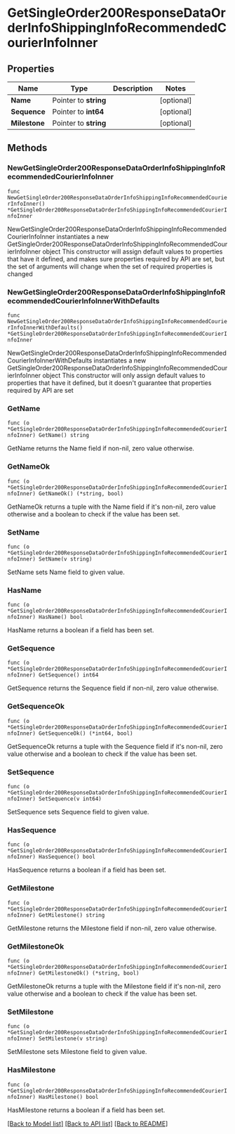# GetSingleOrder200ResponseDataOrderInfoShippingInfoRecommendedCourierInfoInner

## Properties

Name | Type | Description | Notes
------------ | ------------- | ------------- | -------------
**Name** | Pointer to **string** |  | [optional] 
**Sequence** | Pointer to **int64** |  | [optional] 
**Milestone** | Pointer to **string** |  | [optional] 

## Methods

### NewGetSingleOrder200ResponseDataOrderInfoShippingInfoRecommendedCourierInfoInner

`func NewGetSingleOrder200ResponseDataOrderInfoShippingInfoRecommendedCourierInfoInner() *GetSingleOrder200ResponseDataOrderInfoShippingInfoRecommendedCourierInfoInner`

NewGetSingleOrder200ResponseDataOrderInfoShippingInfoRecommendedCourierInfoInner instantiates a new GetSingleOrder200ResponseDataOrderInfoShippingInfoRecommendedCourierInfoInner object
This constructor will assign default values to properties that have it defined,
and makes sure properties required by API are set, but the set of arguments
will change when the set of required properties is changed

### NewGetSingleOrder200ResponseDataOrderInfoShippingInfoRecommendedCourierInfoInnerWithDefaults

`func NewGetSingleOrder200ResponseDataOrderInfoShippingInfoRecommendedCourierInfoInnerWithDefaults() *GetSingleOrder200ResponseDataOrderInfoShippingInfoRecommendedCourierInfoInner`

NewGetSingleOrder200ResponseDataOrderInfoShippingInfoRecommendedCourierInfoInnerWithDefaults instantiates a new GetSingleOrder200ResponseDataOrderInfoShippingInfoRecommendedCourierInfoInner object
This constructor will only assign default values to properties that have it defined,
but it doesn't guarantee that properties required by API are set

### GetName

`func (o *GetSingleOrder200ResponseDataOrderInfoShippingInfoRecommendedCourierInfoInner) GetName() string`

GetName returns the Name field if non-nil, zero value otherwise.

### GetNameOk

`func (o *GetSingleOrder200ResponseDataOrderInfoShippingInfoRecommendedCourierInfoInner) GetNameOk() (*string, bool)`

GetNameOk returns a tuple with the Name field if it's non-nil, zero value otherwise
and a boolean to check if the value has been set.

### SetName

`func (o *GetSingleOrder200ResponseDataOrderInfoShippingInfoRecommendedCourierInfoInner) SetName(v string)`

SetName sets Name field to given value.

### HasName

`func (o *GetSingleOrder200ResponseDataOrderInfoShippingInfoRecommendedCourierInfoInner) HasName() bool`

HasName returns a boolean if a field has been set.

### GetSequence

`func (o *GetSingleOrder200ResponseDataOrderInfoShippingInfoRecommendedCourierInfoInner) GetSequence() int64`

GetSequence returns the Sequence field if non-nil, zero value otherwise.

### GetSequenceOk

`func (o *GetSingleOrder200ResponseDataOrderInfoShippingInfoRecommendedCourierInfoInner) GetSequenceOk() (*int64, bool)`

GetSequenceOk returns a tuple with the Sequence field if it's non-nil, zero value otherwise
and a boolean to check if the value has been set.

### SetSequence

`func (o *GetSingleOrder200ResponseDataOrderInfoShippingInfoRecommendedCourierInfoInner) SetSequence(v int64)`

SetSequence sets Sequence field to given value.

### HasSequence

`func (o *GetSingleOrder200ResponseDataOrderInfoShippingInfoRecommendedCourierInfoInner) HasSequence() bool`

HasSequence returns a boolean if a field has been set.

### GetMilestone

`func (o *GetSingleOrder200ResponseDataOrderInfoShippingInfoRecommendedCourierInfoInner) GetMilestone() string`

GetMilestone returns the Milestone field if non-nil, zero value otherwise.

### GetMilestoneOk

`func (o *GetSingleOrder200ResponseDataOrderInfoShippingInfoRecommendedCourierInfoInner) GetMilestoneOk() (*string, bool)`

GetMilestoneOk returns a tuple with the Milestone field if it's non-nil, zero value otherwise
and a boolean to check if the value has been set.

### SetMilestone

`func (o *GetSingleOrder200ResponseDataOrderInfoShippingInfoRecommendedCourierInfoInner) SetMilestone(v string)`

SetMilestone sets Milestone field to given value.

### HasMilestone

`func (o *GetSingleOrder200ResponseDataOrderInfoShippingInfoRecommendedCourierInfoInner) HasMilestone() bool`

HasMilestone returns a boolean if a field has been set.


[[Back to Model list]](../README.md#documentation-for-models) [[Back to API list]](../README.md#documentation-for-api-endpoints) [[Back to README]](../README.md)


